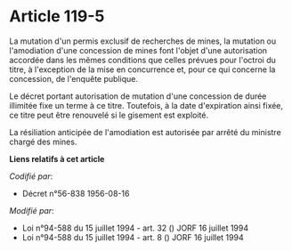 # Article 119-5

La mutation d'un permis exclusif de recherches de mines, la mutation ou l'amodiation d'une concession de mines font l'objet
d'une autorisation accordée dans les mêmes conditions que celles prévues pour l'octroi du titre, à l'exception de la mise en
concurrence et, pour ce qui concerne la concession, de l'enquête publique.

Le décret portant autorisation de mutation d'une concession de durée illimitée fixe un terme à ce titre. Toutefois, à la date
d'expiration ainsi fixée, ce titre peut être renouvelé si le gisement est exploité.

La résiliation anticipée de l'amodiation est autorisée par arrêté du ministre chargé des mines.

**Liens relatifs à cet article**

_Codifié par_:

  - Décret n°56-838 1956-08-16

_Modifié par_:

  - Loi n°94-588 du 15 juillet 1994 - art. 32 () JORF 16 juillet 1994
  - Loi n°94-588 du 15 juillet 1994 - art. 8 () JORF 16 juillet 1994
